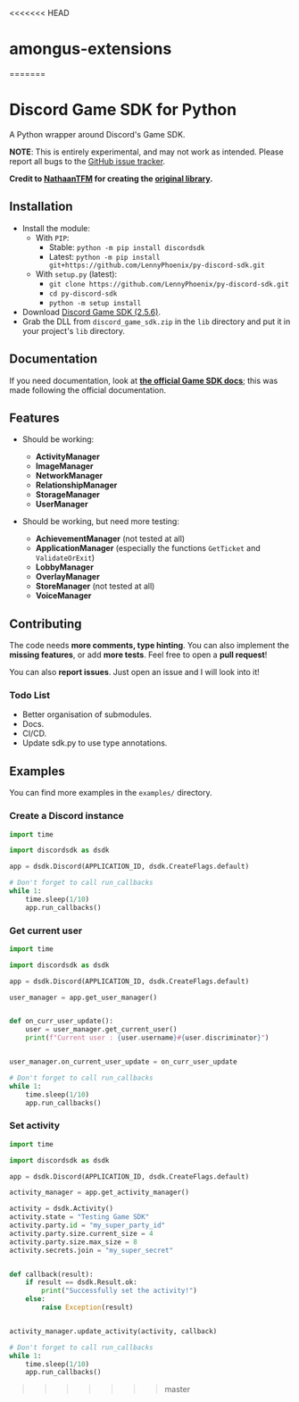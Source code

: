 <<<<<<< HEAD
# amongus-extensions
=======
# Discord Game SDK for Python

A Python wrapper around Discord's Game SDK.

**NOTE**: This is entirely experimental, and may not work as intended. Please report all bugs to the [GitHub issue tracker](https://github.com/LennyPhoenix/py-discord-sdk/issues).

**Credit to [NathaanTFM](https://github.com/NathaanTFM) for creating the [original library](https://github.com/NathaanTFM/discord-game-sdk-python).**

## Installation

- Install the module:
  - With `PIP`:
    - Stable: `python -m pip install discordsdk`
    - Latest: `python -m pip install git+https://github.com/LennyPhoenix/py-discord-sdk.git`
  - With `setup.py` (latest):
    - `git clone https://github.com/LennyPhoenix/py-discord-sdk.git`
    - `cd py-discord-sdk`
    - `python -m setup install`
- Download [Discord Game SDK (2.5.6)](https://dl-game-sdk.discordapp.net/2.5.6/discord_game_sdk.zip).
- Grab the DLL from `discord_game_sdk.zip` in the `lib` directory and put it in your project's `lib` directory.

## Documentation

If you need documentation, look at [**the official Game SDK docs**](https://discord.com/developers/docs/game-sdk/sdk-starter-guide); this was made following the official documentation.

## Features

- Should be working:
  - **ActivityManager**
  - **ImageManager**
  - **NetworkManager**
  - **RelationshipManager**
  - **StorageManager**
  - **UserManager**

- Should be working, but need more testing:
  - **AchievementManager** (not tested at all)
  - **ApplicationManager** (especially the functions `GetTicket` and `ValidateOrExit`)
  - **LobbyManager**
  - **OverlayManager**
  - **StoreManager** (not tested at all)
  - **VoiceManager**

## Contributing

The code needs **more comments, type hinting**. You can also implement the **missing features**, or add **more tests**. Feel free to open a **pull request**!

You can also **report issues**. Just open an issue and I will look into it!

### Todo List

- Better organisation of submodules.
- Docs.
- CI/CD.
- Update sdk.py to use type annotations.

## Examples

You can find more examples in the `examples/` directory.

### Create a Discord instance

```python
import time

import discordsdk as dsdk

app = dsdk.Discord(APPLICATION_ID, dsdk.CreateFlags.default)

# Don't forget to call run_callbacks
while 1:
    time.sleep(1/10)
    app.run_callbacks()
```

### Get current user

```python
import time

import discordsdk as dsdk

app = dsdk.Discord(APPLICATION_ID, dsdk.CreateFlags.default)

user_manager = app.get_user_manager()


def on_curr_user_update():
    user = user_manager.get_current_user()
    print(f"Current user : {user.username}#{user.discriminator}")


user_manager.on_current_user_update = on_curr_user_update

# Don't forget to call run_callbacks
while 1:
    time.sleep(1/10)
    app.run_callbacks()
```

### Set activity

```python
import time

import discordsdk as dsdk

app = dsdk.Discord(APPLICATION_ID, dsdk.CreateFlags.default)

activity_manager = app.get_activity_manager()

activity = dsdk.Activity()
activity.state = "Testing Game SDK"
activity.party.id = "my_super_party_id"
activity.party.size.current_size = 4
activity.party.size.max_size = 8
activity.secrets.join = "my_super_secret"


def callback(result):
    if result == dsdk.Result.ok:
        print("Successfully set the activity!")
    else:
        raise Exception(result)


activity_manager.update_activity(activity, callback)

# Don't forget to call run_callbacks
while 1:
    time.sleep(1/10)
    app.run_callbacks()
```
>>>>>>> master
